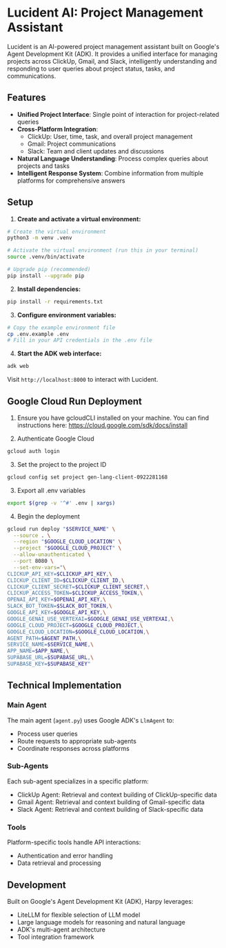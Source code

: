 # Lucident AI: Project Management Assistant

Lucident is an AI-powered project management assistant built on Google's Agent Development Kit (ADK). It provides a unified interface for managing projects across ClickUp, Gmail, and Slack, intelligently understanding and responding to user queries about project status, tasks, and communications.

## Features

- **Unified Project Interface**: Single point of interaction for project-related queries
- **Cross-Platform Integration**: 
  - ClickUp: User, time, task, and overall project management
  - Gmail: Project communications
  - Slack: Team and client updates and discussions
- **Natural Language Understanding**: Process complex queries about projects and tasks
- **Intelligent Response System**: Combine information from multiple platforms for comprehensive answers


## Setup

1. **Create and activate a virtual environment:**
```bash
# Create the virtual environment
python3 -m venv .venv

# Activate the virtual environment (run this in your terminal)
source .venv/bin/activate

# Upgrade pip (recommended)
pip install --upgrade pip
```

2. **Install dependencies:**
```bash
pip install -r requirements.txt
```

3. **Configure environment variables:**
```bash
# Copy the example environment file
cp .env.example .env
# Fill in your API credentials in the .env file
```

4. **Start the ADK web interface:**
```bash
adk web
```

Visit `http://localhost:8000` to interact with Lucident.

## Google Cloud Run Deployment

1. Ensure you have gcloudCLI installed on your machine. You can find instructions here: https://cloud.google.com/sdk/docs/install

2. Authenticate Google Cloud
```bash
gcloud auth login
```

3. Set the project to the project ID
```bash
gcloud config set project gen-lang-client-0922281168
```

3. Export all .env variables
```bash
export $(grep -v '^#' .env | xargs)
```

4. Begin the deployment
```bash
gcloud run deploy "$SERVICE_NAME" \
  --source . \
  --region "$GOOGLE_CLOUD_LOCATION" \
  --project "$GOOGLE_CLOUD_PROJECT" \
  --allow-unauthenticated \
  --port 8080 \
  --set-env-vars="\
CLICKUP_API_KEY=$CLICKUP_API_KEY,\
CLICKUP_CLIENT_ID=$CLICKUP_CLIENT_ID,\
CLICKUP_CLIENT_SECRET=$CLICKUP_CLIENT_SECRET,\
CLICKUP_ACCESS_TOKEN=$CLICKUP_ACCESS_TOKEN,\
OPENAI_API_KEY=$OPENAI_API_KEY,\
SLACK_BOT_TOKEN=$SLACK_BOT_TOKEN,\
GOOGLE_API_KEY=$GOOGLE_API_KEY,\
GOOGLE_GENAI_USE_VERTEXAI=$GOOGLE_GENAI_USE_VERTEXAI,\
GOOGLE_CLOUD_PROJECT=$GOOGLE_CLOUD_PROJECT,\
GOOGLE_CLOUD_LOCATION=$GOOGLE_CLOUD_LOCATION,\
AGENT_PATH=$AGENT_PATH,\
SERVICE_NAME=$SERVICE_NAME,\
APP_NAME=$APP_NAME,\
SUPABASE_URL=$SUPABASE_URL,\
SUPABASE_KEY=$SUPABASE_KEY"
```

## Technical Implementation

### Main Agent
The main agent (`agent.py`) uses Google ADK's `LlmAgent` to:
- Process user queries
- Route requests to appropriate sub-agents
- Coordinate responses across platforms

### Sub-Agents
Each sub-agent specializes in a specific platform:
- ClickUp Agent: Retrieval and context building of ClickUp-specific data
- Gmail Agent: Retrieval and context building of Gmail-specific data
- Slack Agent: Retrieval and context building of Slack-specific data

### Tools
Platform-specific tools handle API interactions:
- Authentication and error handling
- Data retrieval and processing

## Development

Built on Google's Agent Development Kit (ADK), Harpy leverages:
- LiteLLM for flexible selection of LLM model
- Large language models for reasoning and natural language
- ADK's multi-agent architecture
- Tool integration framework